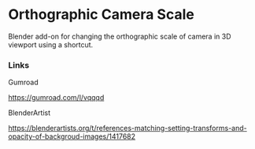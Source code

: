 # Orthographic Camera Scale
Blender add-on for changing the orthographic scale of camera in 3D viewport using a shortcut.

### Links
Gumroad 

https://gumroad.com/l/vqqqd

BlenderArtist

https://blenderartists.org/t/references-matching-setting-transforms-and-opacity-of-backgroud-images/1417682
